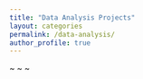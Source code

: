 ```yaml
---
title: "Data Analysis Projects"
layout: categories
permalink: /data-analysis/
author_profile: true
---
```

~
~
~
